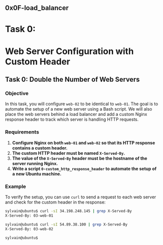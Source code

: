 ## 0x0F-load_balancer
# Task 0:
# Web Server Configuration with Custom Header

## Task 0: Double the Number of Web Servers

### Objective

In this task, you will configure `web-02` to be identical to `web-01`. The goal is to automate the setup of a new web server using a Bash script. We will also place the web servers behind a load balancer and add a custom Nginx response header to track which server is handling HTTP requests.

### Requirements

1. **Configure Nginx on both `web-01` and `web-02` so that its HTTP response contains a custom header.**
2. **The custom HTTP header must be named `X-Served-By`.**
3. **The value of the `X-Served-By` header must be the hostname of the server running Nginx.**
4. **Write a script `0-custom_http_response_header` to automate the setup of a new Ubuntu machine.**

### Example

To verify the setup, you can use `curl` to send a request to each web server and check for the custom header in the response:

```sh
sylvain@ubuntu$ curl -sI 34.198.248.145 | grep X-Served-By
X-Served-By: 03-web-01

sylvain@ubuntu$ curl -sI 54.89.38.100 | grep X-Served-By
X-Served-By: 03-web-02

sylvain@ubuntu$

